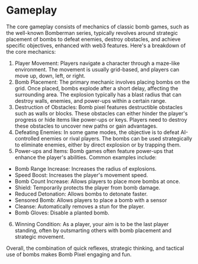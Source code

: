 # Gameplay

The core gameplay consists of mechanics of classic bomb games, such as the well-known Bomberman series, typically revolves around strategic placement of bombs to defeat enemies, destroy obstacles, and achieve specific objectives, enhanced with web3 features. Here's a breakdown of the core mechanics:

1. Player Movement: Players navigate a character through a maze-like environment. The movement is usually grid-based, and players can move up, down, left, or right.
2. Bomb Placement: The primary mechanic involves placing bombs on the grid. Once placed, bombs explode after a short delay, affecting the surrounding area. The explosion typically has a blast radius that can destroy walls, enemies, and power-ups within a certain range.
3. Destruction of Obstacles: Bomb pixel features destructible obstacles such as walls or blocks. These obstacles can either hinder the player's progress or hide items like power-ups or keys. Players need to destroy these obstacles to uncover new paths or gain advantages.
4. Defeating Enemies: In some game modes, the objective is to defeat AI-controlled enemies or rival players. The bombs can be used strategically to eliminate enemies, either by direct explosion or by trapping them.
5. Power-ups and Items: Bomb games often feature power-ups that enhance the player's abilities. Common examples include:

* Bomb Range Increase: Increases the radius of explosions.
* Speed Boost: Increases the player's movement speed.
* Bomb Count Increase: Allows players to place more bombs at once.
* Shield: Temporarily protects the player from bomb damage.
* Reduced Detonation: Allows bombs to detonate faster.
* Sensored Bomb: Allows players to place a bomb with a sensor
* Cleanse: Automatically removes a stun for the player.
* Bomb Gloves: Disable a planted bomb.

6. Winning Condition: As a player, your aim is to be the last player standing, often by outsmarting others with bomb placement and strategic movement.

Overall, the combination of quick reflexes, strategic thinking, and tactical use of bombs makes Bomb Pixel engaging and fun.

